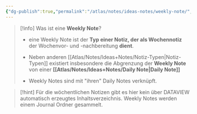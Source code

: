 ```yaml
---
{"dg-publish":true,"permalink":"/atlas/notes/ideas-notes/weekly-note/","tags":["class/admin"],"noteIcon":""}
---
```



> [!info] Was ist eine **Weekly Note**?
> - eine Weekly Note ist der **Typ einer Notiz, der als Wochennotiz** der Wochenvor- und -nachbereitung **dient**. 
> 
> - Neben anderen [[Atlas/Notes/Ideas+Notes/Notiz-Typen\|Notiz-Typen]] existiert insbesondere die Abgrenzung der **Weekly Note** von einer **[[Atlas/Notes/Ideas+Notes/Daily Note\|Daily Note]]**
> - Weekly Notes sind mit "ihren" Daily Notes verknüpft.

> [!hint] Für die wöchentlichen Notizen gibt es hier kein über DATAVIEW automatisch erzeugtes Inhaltsverzeichnis. Weekly Notes werden einem Journal Ordner gesammelt. 

